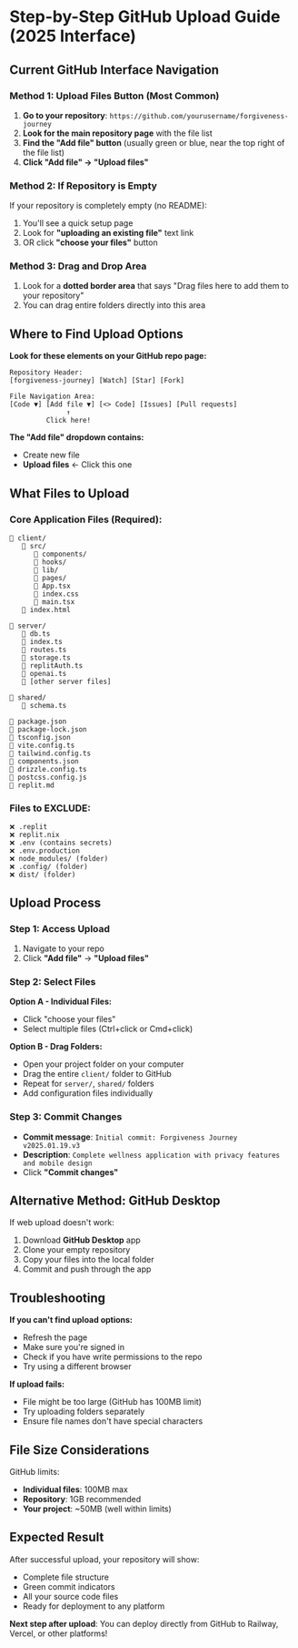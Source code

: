 # Step-by-Step GitHub Upload Guide (2025 Interface)

## Current GitHub Interface Navigation

### Method 1: Upload Files Button (Most Common)

1. **Go to your repository**: `https://github.com/yourusername/forgiveness-journey`
2. **Look for the main repository page** with the file list
3. **Find the "Add file" button** (usually green or blue, near the top right of the file list)
4. **Click "Add file" → "Upload files"**

### Method 2: If Repository is Empty

If your repository is completely empty (no README):
1. You'll see a quick setup page
2. Look for **"uploading an existing file"** text link
3. OR click **"choose your files"** button

### Method 3: Drag and Drop Area

1. Look for a **dotted border area** that says "Drag files here to add them to your repository"
2. You can drag entire folders directly into this area

## Where to Find Upload Options

**Look for these elements on your GitHub repo page:**

```
Repository Header:
[forgiveness-journey] [Watch] [Star] [Fork]

File Navigation Area:
[Code ▼] [Add file ▼] [<> Code] [Issues] [Pull requests]
              ↑
         Click here!
```

**The "Add file" dropdown contains:**
- Create new file
- **Upload files** ← Click this one

## What Files to Upload

### Core Application Files (Required):
```
📁 client/
   📁 src/
      📁 components/
      📁 hooks/
      📁 lib/
      📁 pages/
      📄 App.tsx
      📄 index.css
      📄 main.tsx
   📄 index.html

📁 server/
   📄 db.ts
   📄 index.ts
   📄 routes.ts
   📄 storage.ts
   📄 replitAuth.ts
   📄 openai.ts
   📄 [other server files]

📁 shared/
   📄 schema.ts

📄 package.json
📄 package-lock.json
📄 tsconfig.json
📄 vite.config.ts
📄 tailwind.config.ts
📄 components.json
📄 drizzle.config.ts
📄 postcss.config.js
📄 replit.md
```

### Files to EXCLUDE:
```
❌ .replit
❌ replit.nix
❌ .env (contains secrets)
❌ .env.production
❌ node_modules/ (folder)
❌ .config/ (folder)
❌ dist/ (folder)
```

## Upload Process

### Step 1: Access Upload
1. Navigate to your repo
2. Click **"Add file"** → **"Upload files"**

### Step 2: Select Files
**Option A - Individual Files:**
- Click "choose your files"
- Select multiple files (Ctrl+click or Cmd+click)

**Option B - Drag Folders:**
- Open your project folder on your computer
- Drag the entire `client/` folder to GitHub
- Repeat for `server/`, `shared/` folders
- Add configuration files individually

### Step 3: Commit Changes
- **Commit message**: `Initial commit: Forgiveness Journey v2025.01.19.v3`
- **Description**: `Complete wellness application with privacy features and mobile design`
- Click **"Commit changes"**

## Alternative Method: GitHub Desktop

If web upload doesn't work:
1. Download **GitHub Desktop** app
2. Clone your empty repository
3. Copy your files into the local folder
4. Commit and push through the app

## Troubleshooting

**If you can't find upload options:**
- Refresh the page
- Make sure you're signed in
- Check if you have write permissions to the repo
- Try using a different browser

**If upload fails:**
- File might be too large (GitHub has 100MB limit)
- Try uploading folders separately
- Ensure file names don't have special characters

## File Size Considerations

GitHub limits:
- **Individual files**: 100MB max
- **Repository**: 1GB recommended
- **Your project**: ~50MB (well within limits)

## Expected Result

After successful upload, your repository will show:
- Complete file structure
- Green commit indicators
- All your source code files
- Ready for deployment to any platform

**Next step after upload**: You can deploy directly from GitHub to Railway, Vercel, or other platforms!